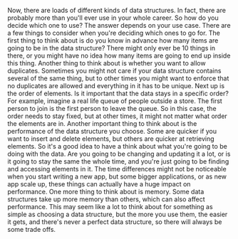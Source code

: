 Now, there are loads of different kinds of data structures. In fact, there are probably more than you'll ever use in your whole career. So how do you decide which one to use? The answer depends on your use case. There are a few things to consider when you're deciding which ones to go for. The first thing to think about is do you know in advance how many items are going to be in the data structure? There might only ever be 10 things in there, or you might have no idea how many items are going to end up inside this thing. Another thing to think about is whether you want to allow duplicates. Sometimes you might not care if your data structure contains several of the same thing, but to other times you might want to enforce that no duplicates are allowed and everything in it has to be unique. Next up is the order of elements. Is it important that the data stays in a specific order? For example, imagine a real life queue of people outside a store. The first person to join is the first person to leave the queue. So in this case, the order needs to stay fixed, but at other times, it might not matter what order the elements are in. Another important thing to think about is the performance of the data structure you choose. Some are quicker if you want to insert and delete elements, but others are quicker at retrieving elements. So it's a good idea to have a think about what you're going to be doing with the data. Are you going to be changing and updating it a lot, or is it going to stay the same the whole time, and you're just going to be finding and accessing elements in it. The time differences might not be noticeable when you start writing a new app, but some bigger applications, or as new app scale up, these things can actually have a huge impact on performance. One more thing to think about is memory. Some data structures take up more memory than others, which can also affect performance. This may seem like a lot to think about for something as simple as choosing a data structure, but the more you use them, the easier it gets, and there's never a perfect data structure, so there will always be some trade offs.
